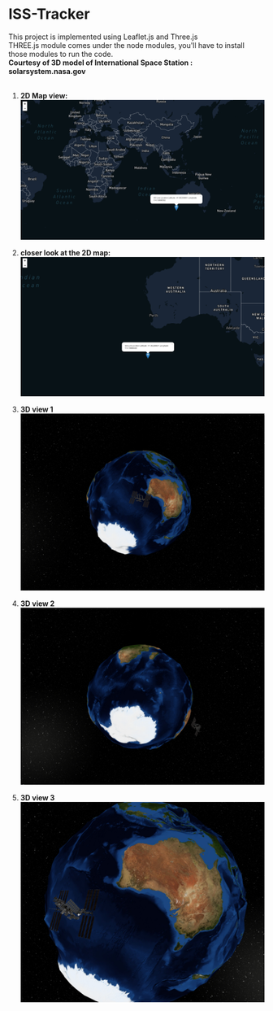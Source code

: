 # ISS-Tracker
This project is implemented using Leaflet.js and Three.js<br>
THREE.js module comes under the node modules, you'll have to install those modules to run the code.<br>
**Courtesy of 3D model of International Space Station : solarsystem.nasa.gov** <br>
<br>
1. **2D Map view:**
![](Screenshots/iss_5.png)

2. **closer look at the 2D map:**
![](Screenshots/iss_4.png)

3. **3D view 1**
![](Screenshots/iss_1.png)

3. **3D view 2**
![](Screenshots/iss_2.png)

3. **3D view 3**
![](Screenshots/iss_3.1.png)


